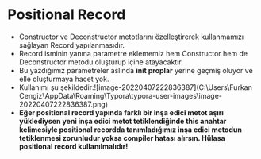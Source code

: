 # Positional Record



* Constructor ve Deconstructor metotlarını özelleştirerek kullanmamızı sağlayan Record yapılanmasıdır.
* Record isminin yanına parametre eklememiz hem Constructor hem de Deconstructor metodu oluşturup içine atayacaktır.
* Bu yazdığımız parametreler aslında __init proplar__ yerine geçmiş oluyor ve elle oluşturmaya hacet yok.
* Kullanımı şu şekildedir:![image-20220407222836387](C:\Users\Furkan Cengiz\AppData\Roaming\Typora\typora-user-images\image-20220407222836387.png)
* __Eğer positional record yapında farklı bir inşa edici metot aşırı yüklediysen yeni inşa edici metot tetiklendiğinde this anahtar kelimesiyle positional recordda tanımladığımız inşa edici metodun tetiklenmesi zorunludur yoksa compiler hatası alırsın. Hülasa positional record kullanılmalıdır!__

